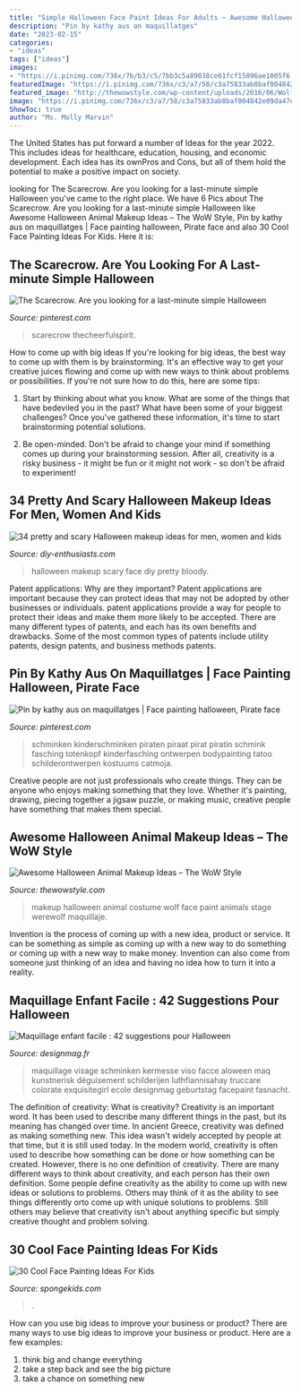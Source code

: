 ```yaml
---
title: "Simple Halloween Face Paint Ideas For Adults ~ Awesome Halloween Animal Makeup Ideas – The Wow Style"
description: "Pin by kathy aus on maquillatges"
date: "2023-02-15"
categories:
- "ideas"
tags: ["ideas"]
images:
- "https://i.pinimg.com/736x/7b/b3/c5/7bb3c5a89038ce01fcf15896ae1005f6.jpg"
featuredImage: "https://i.pinimg.com/736x/c3/a7/58/c3a75833ab8baf004842e09da47eed4d.jpg"
featured_image: "http://thewowstyle.com/wp-content/uploads/2016/06/Wolf-Animal-Halloween-Makeup.jpg"
image: "https://i.pinimg.com/736x/c3/a7/58/c3a75833ab8baf004842e09da47eed4d.jpg"
ShowToc: true
author: "Ms. Molly Marvin"
---
```



The United States has put forward a number of Ideas for the year 2022. This includes ideas for healthcare, education, housing, and economic development. Each idea has its ownPros and Cons, but all of them hold the potential to make a positive impact on society.

	

		
looking for The Scarecrow. Are you looking for a last-minute simple Halloween you've came to the right place. We have 6 Pics about The Scarecrow. Are you looking for a last-minute simple Halloween like Awesome Halloween Animal Makeup Ideas – The WoW Style, Pin by kathy aus on maquillatges | Face painting halloween, Pirate face and also 30 Cool Face Painting Ideas For Kids. Here it is:
		
    
## The Scarecrow. Are You Looking For A Last-minute Simple Halloween

<img loading=lazy src="https://i.pinimg.com/736x/7b/b3/c5/7bb3c5a89038ce01fcf15896ae1005f6.jpg" onerror="this.onerror=null;this.src='https://tse1.mm.bing.net/th?id=OIP.gfIru5MrBykSiyxEPRVTpgHaLG&amp;pid=15.1';" alt="The Scarecrow. Are you looking for a last-minute simple Halloween">

_Source: pinterest.com_

>scarecrow thecheerfulspirit. 

	

How to come up with big ideas
If you're looking for big ideas, the best way to come up with them is by brainstorming. It's an effective way to get your creative juices flowing and come up with new ways to think about problems or possibilities. If you're not sure how to do this, here are some tips:
1. Start by thinking about what you know. What are some of the things that have bedeviled you in the past? What have been some of your biggest challenges? Once you've gathered these information, it's time to start brainstorming potential solutions.

2. Be open-minded. Don't be afraid to change your mind if something comes up during your brainstorming session. After all, creativity is a risky business - it might be fun or it might not work - so don't be afraid to experiment!


    
## 34 Pretty And Scary Halloween Makeup Ideas For Men, Women And Kids

<img loading=lazy src="https://www.diy-enthusiasts.com/wp-content/uploads/2013/09/scary-halloween-makeup-bloody-face-school-girl.jpg" onerror="this.onerror=null;this.src='https://tse2.mm.bing.net/th?id=OIP.wZf4pMw6KJ5BS5_XwNXZ3AHaJ3&amp;pid=15.1';" alt="34 pretty and scary Halloween makeup ideas for men, women and kids">

_Source: diy-enthusiasts.com_

>halloween makeup scary face diy pretty bloody. 

	

Patent applications: Why are they important?
Patent applications are important because they can protect ideas that may not be adopted by other businesses or individuals. patent applications provide a way for people to protect their ideas and make them more likely to be accepted. There are many different types of patents, and each has its own benefits and drawbacks. Some of the most common types of patents include utility patents, design patents, and business methods patents.

    
## Pin By Kathy Aus On Maquillatges | Face Painting Halloween, Pirate Face

<img loading=lazy src="https://i.pinimg.com/736x/c3/a7/58/c3a75833ab8baf004842e09da47eed4d.jpg" onerror="this.onerror=null;this.src='https://tse3.mm.bing.net/th?id=OIP.cwyqpE-95V32M8a2I-V-GAHaLI&amp;pid=15.1';" alt="Pin by kathy aus on maquillatges | Face painting halloween, Pirate face">

_Source: pinterest.com_

>schminken kinderschminken piraten piraat pirat piratin schmink fasching totenkopf kinderfasching ontwerpen bodypainting tatoo schilderontwerpen kostuums catmoja. 

	

Creative people are not just professionals who create things. They can be anyone who enjoys making something that they love. Whether it's painting, drawing, piecing together a jigsaw puzzle, or making music, creative people have something that makes them special.

    
## Awesome Halloween Animal Makeup Ideas – The WoW Style

<img loading=lazy src="http://thewowstyle.com/wp-content/uploads/2016/06/Wolf-Animal-Halloween-Makeup.jpg" onerror="this.onerror=null;this.src='https://tse1.mm.bing.net/th?id=OIP.nJRaMg3XuD1_cl1AMgIKDwHaLF&amp;pid=15.1';" alt="Awesome Halloween Animal Makeup Ideas – The WoW Style">

_Source: thewowstyle.com_

>makeup halloween animal costume wolf face paint animals stage werewolf maquillaje. 

	

Invention is the process of coming up with a new idea, product or service. It can be something as simple as coming up with a new way to do something or coming up with a new way to make money. Invention can also come from someone just thinking of an idea and having no idea how to turn it into a reality.

    
## Maquillage Enfant Facile : 42 Suggestions Pour Halloween

<img loading=lazy src="https://designmag.fr/wp-content/uploads/2016/08/peinture-visage-enfant-maquillage.jpg" onerror="this.onerror=null;this.src='https://tse4.mm.bing.net/th?id=OIP.jIJWjKtmPw24UbVKLVJ_6AHaLH&amp;pid=15.1';" alt="Maquillage enfant facile : 42 suggestions pour Halloween">

_Source: designmag.fr_

>maquillage visage schminken kermesse viso facce aloween maq kunstnerisk déguisement schilderijen luthfiannisahay truccare colorate exquisitegirl ecole designmag geburtstag facepaint fasnacht. 

	

The definition of creativity: What is creativity?
Creativity is an important word. It has been used to describe many different things in the past, but its meaning has changed over time. In ancient Greece, creativity was defined as making something new. This idea wasn't widely accepted by people at that time, but it is still used today. In the modern world, creativity is often used to describe how something can be done or how something can be created. However, there is no one definition of creativity. There are many different ways to think about creativity, and each person has their own definition. Some people define creativity as the ability to come up with new ideas or solutions to problems. Others may think of it as the ability to see things differently orto come up with unique solutions to problems. Still others may believe that creativity isn't about anything specific but simply creative thought and problem solving.

    
## 30 Cool Face Painting Ideas For Kids

<img loading=lazy src="https://spongekids.com/wp-content/uploads/2014/10/face-painting-ideas-for-kids/10-elsa-face-paint.jpg" onerror="this.onerror=null;this.src='https://tse1.mm.bing.net/th?id=OIP.gbmaJxLd1yOyBye_s-upuwHaJ4&amp;pid=15.1';" alt="30 Cool Face Painting Ideas For Kids">

_Source: spongekids.com_

>. 

	

How can you use big ideas to improve your business or product?
There are many ways to use big ideas to improve your business or product. Here are a few examples: 
1. think big and change everything
2. take a step back and see the big picture
3. take a chance on something new 

